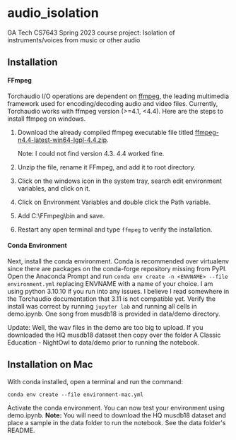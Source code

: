 # audio_isolation
GA Tech CS7643 Spring 2023 course project: Isolation of instruments/voices from music or other audio


## Installation
#### FFmpeg
Torchaudio I/O operations are dependent on [ffmpeg](https://ffmpeg.org/about.html), the leading multimedia framework used for encoding/decoding audio and video files.  Currently, Torchaudio works with ffmpeg version (>=4.1, <4.4).  Here are the steps to install ffmpeg on windows.
1. Download the already compiled ffmpeg executable file titled [ffmpeg-n4.4-latest-win64-lgpl-4.4.zip](https://github.com/BtbN/FFmpeg-Builds/releases).
   
   Note: I could not find version 4.3. 4.4 worked fine.
2. Unzip the file, rename it FFmpeg, and add it to root directory.
3. Click on the windows icon in the system tray, search edit environment variables, and click on it.
4. Click on Environment Variables and double click the Path variable.
5. Add C:\FFmpeg\bin and save.
6. Restart any open terminal and type `ffmpeg` to verify the installation.

#### Conda Environment
Next, install the conda environment.  Conda is recommended over virtualenv since there are packages on the conda-forge repository missing from PyPI.  Open the Anaconda Prompt and run `conda env create -n <ENVNAME> --file environment.yml` replacing ENVNAME with a name of your choice.  I am using python 3.10.10 if you run into any issues.  I believe I read somewhere in the Torchaudio documentation that 3.11 is not compatible yet.  Verify the install was correct by running `jupyter lab` and running all cells in demo.ipynb.  One song from musdb18 is provided in data/demo directory.

Update:
Well, the wav files in the demo are too big to upload.  If you downloaded the HQ musdb18 dataset then copy over the folder A Classic Education - NightOwl to data/demo prior to running the notebook.

## Installation on Mac
With conda installed, open a terminal and run the command:
```
conda env create --file environment-mac.yml
```
Activate the conda environment. You can now test your environment using demo.ipynb. **Note:** You will need to download the HQ musdb18 dataset and place a sample in the data folder to run the notebook. See the data folder's README.